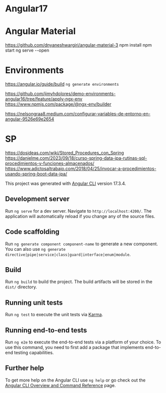 # Angular17

# Angular Material
https://github.com/dnyaneshwargiri/angular-material-3
npm install
npm start
ng serve --open

# Environments
https://angular.io/guide/build
`ng generate environments`

https://github.com/jimyhdolores/demo-environments-angular16/tree/feature/apply-ngx-env
https://www.npmjs.com/package/@ngx-env/builder

https://nelsongraa8.medium.com/configurar-variables-de-entorno-en-angular-9526e69e2654


# SP
https://dosideas.com/wiki/Stored_Procedures_con_Spring
https://danielme.com/2023/09/18/curso-spring-data-jpa-rutinas-sql-procedimientos-y-funciones-almacenados/
https://www.adictosaltrabajo.com/2018/04/25/invocar-a-procedimientos-usando-spring-boot-data-jpa/

This project was generated with [Angular CLI](https://github.com/angular/angular-cli) version 17.3.4.

## Development server

Run `ng serve` for a dev server. Navigate to `http://localhost:4200/`. The application will automatically reload if you change any of the source files.

## Code scaffolding

Run `ng generate component component-name` to generate a new component. You can also use `ng generate directive|pipe|service|class|guard|interface|enum|module`.

## Build

Run `ng build` to build the project. The build artifacts will be stored in the `dist/` directory.

## Running unit tests

Run `ng test` to execute the unit tests via [Karma](https://karma-runner.github.io).

## Running end-to-end tests

Run `ng e2e` to execute the end-to-end tests via a platform of your choice. To use this command, you need to first add a package that implements end-to-end testing capabilities.

## Further help

To get more help on the Angular CLI use `ng help` or go check out the [Angular CLI Overview and Command Reference](https://angular.io/cli) page.
